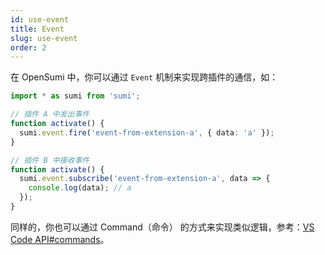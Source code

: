 ```yaml
---
id: use-event
title: Event
slug: use-event
order: 2
---
```


在 OpenSumi 中，你可以通过 `Event` 机制来实现跨插件的通信，如：

```ts
import * as sumi from 'sumi';

// 插件 A 中发出事件
function activate() {
  sumi.event.fire('event-from-extension-a', { data: 'a' });
}

// 插件 B 中接收事件
function activate() {
  sumi.event.subscribe('event-from-extension-a', data => {
    console.log(data); // a
  });
}
```

同样的，你也可以通过 Command（命令） 的方式来实现类似逻辑，参考：[VS Code API#commands](https://code.visualstudio.com/api/references/vscode-api#commands)。
